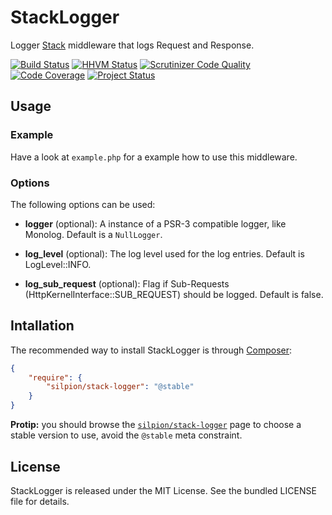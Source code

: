 StackLogger
==========

Logger [Stack](http://stackphp.com/) middleware that logs Request and Response.

[![Build Status](https://travis-ci.org/h4cc/StackLogger.png)](https://travis-ci.org/h4cc/StackLogger)
[![HHVM Status](http://hhvm.h4cc.de/badge/silpion/stack-logger.png)](http://hhvm.h4cc.de/package/silpion/stack-logger)
[![Scrutinizer Code Quality](https://scrutinizer-ci.com/g/h4cc/StackLogger/badges/quality-score.png?s=732f86ff20041606d86bef93a8ad2d5e7c6a3a9f)](https://scrutinizer-ci.com/g/h4cc/StackLogger/)
[![Code Coverage](https://scrutinizer-ci.com/g/h4cc/StackLogger/badges/coverage.png?s=2e687da19667dfab1467bf6f143c6a1742418ce4)](https://scrutinizer-ci.com/g/h4cc/StackLogger/)
[![Project Status](http://stillmaintained.com/h4cc/StackLogger.png)](http://stillmaintained.com/h4cc/StackLogger)


Usage
-----

### Example

Have a look at `example.php` for a example how to use this middleware.


### Options

The following options can be used:

* **logger** (optional): A instance of a PSR-3 compatible logger, like Monolog. Default is a `NullLogger`.

* **log_level** (optional): The log level used for the log entries. Default is LogLevel::INFO.

* **log_sub_request** (optional): Flag if Sub-Requests (HttpKernelInterface::SUB_REQUEST) should be logged. Default is false.


Intallation
-----------

The recommended way to install StackLogger is through
[Composer](http://getcomposer.org/):

``` json
{
    "require": {
        "silpion/stack-logger": "@stable"
    }
}
```

**Protip:** you should browse the
[`silpion/stack-logger`](https://packagist.org/packages/silpion/stack-logger)
page to choose a stable version to use, avoid the `@stable` meta constraint.


License
-------

StackLogger is released under the MIT License. See the bundled LICENSE file for details.
